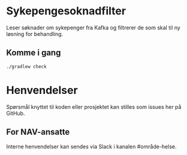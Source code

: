 Sykepengesoknadfilter
=================

Leser søknader om sykepenger fra Kafka og filtrerer de som skal til ny løsning for behandling.

## Komme i gang

```
./gradlew check
```

# Henvendelser

Spørsmål knyttet til koden eller prosjektet kan stilles som issues her på GitHub.

## For NAV-ansatte

Interne henvendelser kan sendes via Slack i kanalen #område-helse.
